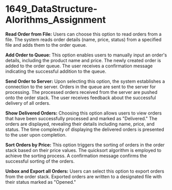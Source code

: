 # 1649_DataStructure-Alorithms_Assignment
**Read Order from File:**
Users can choose this option to read orders from a file.
The system reads order details (name, price, status) from a specified file and adds them to the order queue.


**Add Order to Queue:**
This option enables users to manually input an order's details, including the product name and price.
The newly created order is added to the order queue.
The user receives a confirmation message indicating the successful addition to the queue.


**Send Order to Server:**
Upon selecting this option, the system establishes a connection to the server.
Orders in the queue are sent to the server for processing.
The processed orders received from the server are pushed onto the order stack.
The user receives feedback about the successful delivery of all orders.


**Show Delivered Orders:**
Choosing this option allows users to view orders that have been successfully processed and marked as "Delivered."
The orders are displayed, revealing their details including name, price, and status.
The time complexity of displaying the delivered orders is presented to the user upon completion.


**Sort Orders by Price:**
This option triggers the sorting of orders in the order stack based on their price values.
The quicksort algorithm is employed to achieve the sorting process.
A confirmation message confirms the successful sorting of the orders.


**Unbox and Export all Orders:**
Users can select this option to export orders from the order stack.
Exported orders are written to a designated file with their status marked as "Opened."
